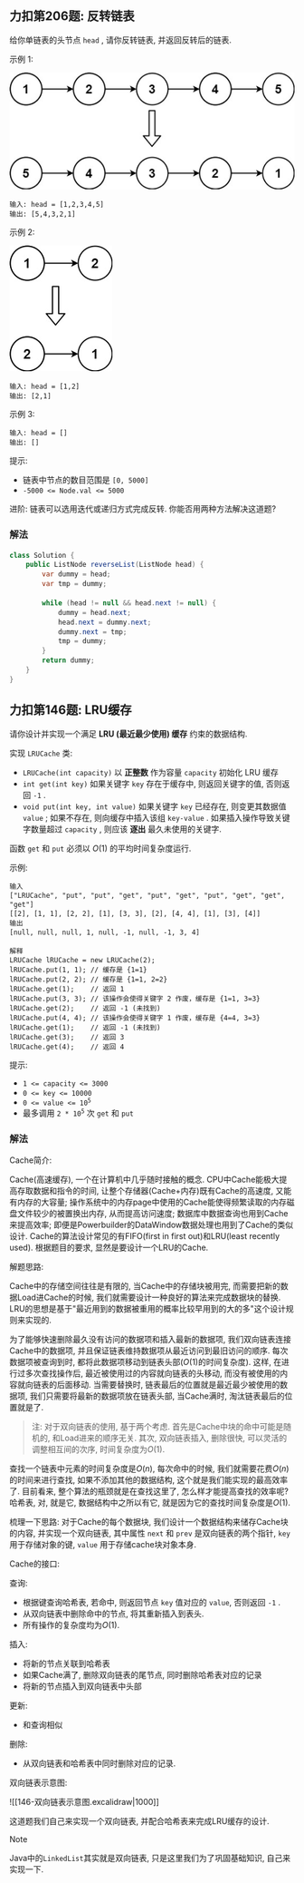## 力扣第206题: 反转链表

给你单链表的头节点 `head` , 请你反转链表, 并返回反转后的链表.

示例 1:

![](206-1.jpg)

```
输入: head = [1,2,3,4,5]
输出: [5,4,3,2,1]
```

示例 2:

![](206-2.jpg)

```
输入: head = [1,2]
输出: [2,1]
```

示例 3:

```
输入: head = []
输出: []
```

提示:

- 链表中节点的数目范围是 `[0, 5000]`
- `-5000 <= Node.val <= 5000`

进阶: 链表可以选用迭代或递归方式完成反转. 你能否用两种方法解决这道题?

### 解法

```java
class Solution {
    public ListNode reverseList(ListNode head) {
        var dummy = head;
        var tmp = dummy;

        while (head != null && head.next != null) {
            dummy = head.next;
            head.next = dummy.next;
            dummy.next = tmp;
            tmp = dummy;
        }
        return dummy;
    }
}
```

## 力扣第146题: LRU缓存

请你设计并实现一个满足  **LRU (最近最少使用) 缓存** 约束的数据结构.

实现 `LRUCache` 类:

- `LRUCache(int capacity)` 以 **正整数** 作为容量 `capacity` 初始化 LRU 缓存
- `int get(int key)` 如果关键字 `key` 存在于缓存中, 则返回关键字的值, 否则返回 `-1` .
- `void put(int key, int value)` 如果关键字 `key` 已经存在, 则变更其数据值 `value` ; 如果不存在, 则向缓存中插入该组 `key-value` . 如果插入操作导致关键字数量超过 `capacity` , 则应该 **逐出** 最久未使用的关键字.

函数 `get` 和 `put` 必须以 $O(1)$ 的平均时间复杂度运行.

示例:

```
输入
["LRUCache", "put", "put", "get", "put", "get", "put", "get", "get", "get"]
[[2], [1, 1], [2, 2], [1], [3, 3], [2], [4, 4], [1], [3], [4]]
输出
[null, null, null, 1, null, -1, null, -1, 3, 4]

解释
LRUCache lRUCache = new LRUCache(2);
lRUCache.put(1, 1); // 缓存是 {1=1}
lRUCache.put(2, 2); // 缓存是 {1=1, 2=2}
lRUCache.get(1);    // 返回 1
lRUCache.put(3, 3); // 该操作会使得关键字 2 作废，缓存是 {1=1, 3=3}
lRUCache.get(2);    // 返回 -1 (未找到)
lRUCache.put(4, 4); // 该操作会使得关键字 1 作废，缓存是 {4=4, 3=3}
lRUCache.get(1);    // 返回 -1 (未找到)
lRUCache.get(3);    // 返回 3
lRUCache.get(4);    // 返回 4
```

提示:

- `1 <= capacity <= 3000`
- `0 <= key <= 10000`
- <code>0 <= value <= 10<sup>5</sup></code>
- 最多调用 <code>2 * 10<sup>5</sup></code> 次 `get` 和 `put`

### 解法

Cache简介:

Cache(高速缓存), 一个在计算机中几乎随时接触的概念. CPU中Cache能极大提高存取数据和指令的时间, 让整个存储器(Cache+内存)既有Cache的高速度, 又能有内存的大容量; 操作系统中的内存page中使用的Cache能使得频繁读取的内存磁盘文件较少的被置换出内存, 从而提高访问速度; 数据库中数据查询也用到Cache来提高效率; 即便是Powerbuilder的DataWindow数据处理也用到了Cache的类似设计. Cache的算法设计常见的有FIFO(first in first out)和LRU(least recently used). 根据题目的要求, 显然是要设计一个LRU的Cache.

解题思路:

Cache中的存储空间往往是有限的, 当Cache中的存储块被用完, 而需要把新的数据Load进Cache的时候, 我们就需要设计一种良好的算法来完成数据块的替换. LRU的思想是基于"最近用到的数据被重用的概率比较早用到的大的多"这个设计规则来实现的.

为了能够快速删除最久没有访问的数据项和插入最新的数据项, 我们双向链表连接Cache中的数据项, 并且保证链表维持数据项从最近访问到最旧访问的顺序. 每次数据项被查询到时, 都将此数据项移动到链表头部($O(1)$的时间复杂度). 这样, 在进行过多次查找操作后, 最近被使用过的内容就向链表的头移动, 而没有被使用的内容就向链表的后面移动. 当需要替换时, 链表最后的位置就是最近最少被使用的数据项, 我们只需要将最新的数据项放在链表头部, 当Cache满时, 淘汰链表最后的位置就是了.

> 注: 对于双向链表的使用, 基于两个考虑. 首先是Cache中块的命中可能是随机的, 和Load进来的顺序无关. 其次, 双向链表插入, 删除很快, 可以灵活的调整相互间的次序, 时间复杂度为$O(1)$.

查找一个链表中元素的时间复杂度是$O(n)$, 每次命中的时候, 我们就需要花费$O(n)$的时间来进行查找, 如果不添加其他的数据结构, 这个就是我们能实现的最高效率了. 目前看来, 整个算法的瓶颈就是在查找这里了, 怎么样才能提高查找的效率呢? 哈希表, 对, 就是它, 数据结构中之所以有它, 就是因为它的查找时间复杂度是$O(1)$.

梳理一下思路: 对于Cache的每个数据块, 我们设计一个数据结构来储存Cache块的内容, 并实现一个双向链表, 其中属性 `next` 和 `prev` 是双向链表的两个指针, `key` 用于存储对象的键, `value` 用于存储cache块对象本身.

Cache的接口:

查询:

- 根据键查询哈希表, 若命中, 则返回节点 `key` 值对应的 `value`, 否则返回 `-1` .
- 从双向链表中删除命中的节点, 将其重新插入到表头.
- 所有操作的复杂度均为$O(1)$.

插入:

- 将新的节点关联到哈希表
- 如果Cache满了, 删除双向链表的尾节点, 同时删除哈希表对应的记录
- 将新的节点插入到双向链表中头部

更新:

- 和查询相似

删除:

- 从双向链表和哈希表中同时删除对应的记录.

双向链表示意图:

![[146-双向链表示意图.excalidraw|1000]]

这道题我们自己来实现一个双向链表, 并配合哈希表来完成LRU缓存的设计.

>[!note]
>Java中的`LinkedList`其实就是双向链表, 只是这里我们为了巩固基础知识, 自己来实现一下.
